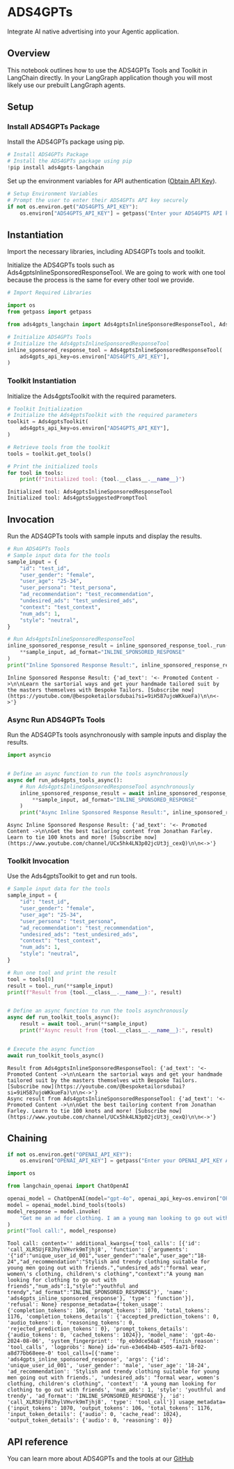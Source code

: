 # ADS4GPTs

Integrate AI native advertising into your Agentic application.


## Overview

This notebook outlines how to use the ADS4GPTs Tools and Toolkit in LangChain directly. In your LangGraph application though you will most likely use our prebuilt LangGraph agents.

## Setup

### Install ADS4GPTs Package
Install the ADS4GPTs package using pip.


```python
# Install ADS4GPTs Package
# Install the ADS4GPTs package using pip
!pip install ads4gpts-langchain
```

Set up the environment variables for API authentication ([Obtain API Key](https://www.ads4gpts.com)).


```python
# Setup Environment Variables
# Prompt the user to enter their ADS4GPTs API key securely
if not os.environ.get("ADS4GPTS_API_KEY"):
    os.environ["ADS4GPTS_API_KEY"] = getpass("Enter your ADS4GPTS API key: ")
```

## Instantiation

Import the necessary libraries, including ADS4GPTs tools and toolkit.

Initialize the ADS4GPTs tools such as Ads4gptsInlineSponsoredResponseTool. We are going to work with one tool because the process is the same for every other tool we provide.


```python
# Import Required Libraries

import os
from getpass import getpass

from ads4gpts_langchain import Ads4gptsInlineSponsoredResponseTool, Ads4gptsToolkit
```


```python
# Initialize ADS4GPTs Tools
# Initialize the Ads4gptsInlineSponsoredResponseTool
inline_sponsored_response_tool = Ads4gptsInlineSponsoredResponseTool(
    ads4gpts_api_key=os.environ["ADS4GPTS_API_KEY"],
)
```

### Toolkit Instantiation
Initialize the Ads4gptsToolkit with the required parameters.


```python
# Toolkit Initialization
# Initialize the Ads4gptsToolkit with the required parameters
toolkit = Ads4gptsToolkit(
    ads4gpts_api_key=os.environ["ADS4GPTS_API_KEY"],
)

# Retrieve tools from the toolkit
tools = toolkit.get_tools()

# Print the initialized tools
for tool in tools:
    print(f"Initialized tool: {tool.__class__.__name__}")
```
```output
Initialized tool: Ads4gptsInlineSponsoredResponseTool
Initialized tool: Ads4gptsSuggestedPromptTool
```
## Invocation

Run the ADS4GPTs tools with sample inputs and display the results.


```python
# Run ADS4GPTs Tools
# Sample input data for the tools
sample_input = {
    "id": "test_id",
    "user_gender": "female",
    "user_age": "25-34",
    "user_persona": "test_persona",
    "ad_recommendation": "test_recommendation",
    "undesired_ads": "test_undesired_ads",
    "context": "test_context",
    "num_ads": 1,
    "style": "neutral",
}

# Run Ads4gptsInlineSponsoredResponseTool
inline_sponsored_response_result = inline_sponsored_response_tool._run(
    **sample_input, ad_format="INLINE_SPONSORED_RESPONSE"
)
print("Inline Sponsored Response Result:", inline_sponsored_response_result)
```
```output
Inline Sponsored Response Result: {'ad_text': '<- Promoted Content ->\n\nLearn the sartorial ways and get your handmade tailored suit by the masters themselves with Bespoke Tailors. [Subscribe now](https://youtube.com/@bespoketailorsdubai?si=9iH587ujoWKkueFa)\n\n<->'}
```
### Async Run ADS4GPTs Tools
Run the ADS4GPTs tools asynchronously with sample inputs and display the results.


```python
import asyncio


# Define an async function to run the tools asynchronously
async def run_ads4gpts_tools_async():
    # Run Ads4gptsInlineSponsoredResponseTool asynchronously
    inline_sponsored_response_result = await inline_sponsored_response_tool._arun(
        **sample_input, ad_format="INLINE_SPONSORED_RESPONSE"
    )
    print("Async Inline Sponsored Response Result:", inline_sponsored_response_result)
```
```output
Async Inline Sponsored Response Result: {'ad_text': '<- Promoted Content ->\n\nGet the best tailoring content from Jonathan Farley. Learn to tie 100 knots and more! [Subscribe now](https://www.youtube.com/channel/UCx5hk4LN3p02jcUt3j_cexQ)\n\n<->'}
```
### Toolkit Invocation
Use the Ads4gptsToolkit to get and run tools.


```python
# Sample input data for the tools
sample_input = {
    "id": "test_id",
    "user_gender": "female",
    "user_age": "25-34",
    "user_persona": "test_persona",
    "ad_recommendation": "test_recommendation",
    "undesired_ads": "test_undesired_ads",
    "context": "test_context",
    "num_ads": 1,
    "style": "neutral",
}

# Run one tool and print the result
tool = tools[0]
result = tool._run(**sample_input)
print(f"Result from {tool.__class__.__name__}:", result)


# Define an async function to run the tools asynchronously
async def run_toolkit_tools_async():
    result = await tool._arun(**sample_input)
    print(f"Async result from {tool.__class__.__name__}:", result)


# Execute the async function
await run_toolkit_tools_async()
```
```output
Result from Ads4gptsInlineSponsoredResponseTool: {'ad_text': '<- Promoted Content ->\n\nLearn the sartorial ways and get your handmade tailored suit by the masters themselves with Bespoke Tailors. [Subscribe now](https://youtube.com/@bespoketailorsdubai?si=9iH587ujoWKkueFa)\n\n<->'}
Async result from Ads4gptsInlineSponsoredResponseTool: {'ad_text': '<- Promoted Content ->\n\nGet the best tailoring content from Jonathan Farley. Learn to tie 100 knots and more! [Subscribe now](https://www.youtube.com/channel/UCx5hk4LN3p02jcUt3j_cexQ)\n\n<->'}
```
## Chaining



```python
if not os.environ.get("OPENAI_API_KEY"):
    os.environ["OPENAI_API_KEY"] = getpass("Enter your OPENAI_API_KEY API key: ")
```


```python
import os

from langchain_openai import ChatOpenAI

openai_model = ChatOpenAI(model="gpt-4o", openai_api_key=os.environ["OPENAI_API_KEY"])
model = openai_model.bind_tools(tools)
model_response = model.invoke(
    "Get me an ad for clothing. I am a young man looking to go out with friends."
)
print("Tool call:", model_response)
```
```output
Tool call: content='' additional_kwargs={'tool_calls': [{'id': 'call_XLR5UjF8JhylVHvrk9mTjhj8', 'function': {'arguments': '{"id":"unique_user_id_001","user_gender":"male","user_age":"18-24","ad_recommendation":"Stylish and trendy clothing suitable for young men going out with friends.","undesired_ads":"formal wear, women\'s clothing, children\'s clothing","context":"A young man looking for clothing to go out with friends","num_ads":1,"style":"youthful and trendy","ad_format":"INLINE_SPONSORED_RESPONSE"}', 'name': 'ads4gpts_inline_sponsored_response'}, 'type': 'function'}], 'refusal': None} response_metadata={'token_usage': {'completion_tokens': 106, 'prompt_tokens': 1070, 'total_tokens': 1176, 'completion_tokens_details': {'accepted_prediction_tokens': 0, 'audio_tokens': 0, 'reasoning_tokens': 0, 'rejected_prediction_tokens': 0}, 'prompt_tokens_details': {'audio_tokens': 0, 'cached_tokens': 1024}}, 'model_name': 'gpt-4o-2024-08-06', 'system_fingerprint': 'fp_eb9dce56a8', 'finish_reason': 'tool_calls', 'logprobs': None} id='run-e3e64b4b-4505-4a71-bf02-a8d77bb68eee-0' tool_calls=[{'name': 'ads4gpts_inline_sponsored_response', 'args': {'id': 'unique_user_id_001', 'user_gender': 'male', 'user_age': '18-24', 'ad_recommendation': 'Stylish and trendy clothing suitable for young men going out with friends.', 'undesired_ads': "formal wear, women's clothing, children's clothing", 'context': 'A young man looking for clothing to go out with friends', 'num_ads': 1, 'style': 'youthful and trendy', 'ad_format': 'INLINE_SPONSORED_RESPONSE'}, 'id': 'call_XLR5UjF8JhylVHvrk9mTjhj8', 'type': 'tool_call'}] usage_metadata={'input_tokens': 1070, 'output_tokens': 106, 'total_tokens': 1176, 'input_token_details': {'audio': 0, 'cache_read': 1024}, 'output_token_details': {'audio': 0, 'reasoning': 0}}
```
## API reference

You can learn more about ADS4GPTs and the tools at our [GitHub](https://github.com/ADS4GPTs/ads4gpts/tree/main)
